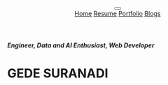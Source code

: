 <!DOCTYPE html>
<html lang="en">

<head>
  <meta charset="utf-8">
  <meta content="width=device-width, initial-scale=1.0" name="viewport">

  <title>Gede Suranadi</title>
  <meta content="" name="description">
  <meta content="" name="keywords">

  <link href="assets/img/favicon.png" rel="icon">
  <link href="assets/img/apple-touch-icon.png" rel="apple-touch-icon">

  <link rel="stylesheet" href="https://fonts.googleapis.com/icon?family=Material+Icons">


  <link href='https://fonts.googleapis.com/css?family=Epilogue' rel='stylesheet'>

 
  <link href="assets/bootstrap-5.0.2/css/bootstrap.min.css" rel="stylesheet">
  <link href="assets/bootstrap-5.0.2/bootstrap-icons/bootstrap-icons.css" rel="stylesheet">
  <script type = "text/javascript" src="assets/bootstrap-5.0.2/js/bootstrap.bundle.min.js"></script>
  <script type = "text/javascript" src="https://code.jquery.com/jquery-2.2.4.min.js"></script>


  <link href="assets/style.css" rel="stylesheet">
  <script type = "text/javascript" src="assets/script.js"></script> 
  
</head>

<header>
        <nav class="navbar navbar-expand-lg navbar-light navbar-bg fixed-top">
            <div class="container-fluid">
              <button class="navbar-toggler" type="button" data-bs-toggle="collapse" data-bs-target="#navbarNavAltMarkup" aria-controls="navbarNavAltMarkup" aria-expanded="false" aria-label="Toggle navigation">
                <span class="navbar-toggler-icon"></span>
              </button>
              <div class="collapse navbar-collapse justify-content-center" id="navbarNavAltMarkup">
                <div class="navbar-nav">
                  <a class="nav-link active" aria-current="page" href="#">Home</a>
                  <a class="nav-link" href="resume.html">Resume</a>
                  <a class="nav-link" href="#">Portfolio</a> 
                  <a class="nav-link disabled" href="#">Blogs</a>
                </div>
              </div>
            </div>
          </nav>
</header>
<body>
        <div class="home-text-container">
            <h5 class="home-text">
                Engineer, Data and AI Enthusiast, Web Developer
            </h5>
            <h1 class="home-text-lg">
                GEDE SURANADI
            </h1>
            <div class="social-links" style="text-align: center; font-size:25px;">
              <a href="https://twitter.com/GedeSuranadi" target="_blank"><i class="bi bi-twitter home-social-link"></i></a>
              <a href="https://www.instagram.com/gedesuranadi/" target="_blank"><i class="bi bi-instagram home-social-link"></i></a>
              <a href="mailto:gedesuranadi@ugm.mail.ac.id" target="_blank"><i class="bi bi-envelope home-social-link"></i></a>
              <a href="https://www.linkedin.com/in/gedesuranadi/" target="_blank"><i class="bi bi-linkedin home-social-link"></i></a>
            </div>
          </div>

</body>

</html>
